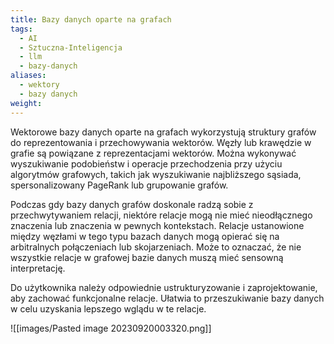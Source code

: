 ```yaml
---
title: Bazy danych oparte na grafach
tags:
  - AI
  - Sztuczna-Inteligencja
  - llm
  - bazy-danych
aliases:
  - wektory
  - bazy danych
weight:
---
```

Wektorowe bazy danych oparte na grafach wykorzystują struktury grafów do reprezentowania i przechowywania wektorów. Węzły lub krawędzie w grafie są powiązane z reprezentacjami wektorów. Można wykonywać wyszukiwanie podobieństw i operacje przechodzenia przy użyciu algorytmów grafowych, takich jak wyszukiwanie najbliższego sąsiada, spersonalizowany PageRank lub grupowanie grafów.

Podczas gdy bazy danych grafów doskonale radzą sobie z przechwytywaniem relacji, niektóre relacje mogą nie mieć nieodłącznego znaczenia lub znaczenia w pewnych kontekstach. Relacje ustanowione między węzłami w tego typu bazach danych mogą opierać się na arbitralnych połączeniach lub skojarzeniach. Może to oznaczać, że nie wszystkie relacje w grafowej bazie danych muszą mieć sensowną interpretację.

Do użytkownika należy odpowiednie ustrukturyzowanie i zaprojektowanie, aby zachować funkcjonalne relacje. Ułatwia to przeszukiwanie bazy danych w celu uzyskania lepszego wglądu w te relacje.

![[images/Pasted image 20230920003320.png]]